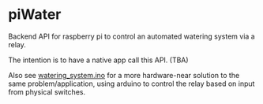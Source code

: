 # piWater

Backend API for raspberry pi to control an automated watering system via a relay.

The intention is to have a native app call this API. (TBA)

Also see [watering_system.ino](https://github.com/Jonas94/arduino/blob/master/watering_system.ino)
for a more hardware-near solution to the same problem/application, using arduino to control the relay based on input from physical switches.

